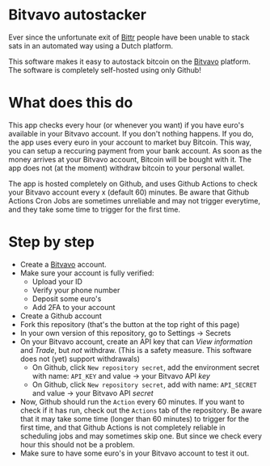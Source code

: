 # Bitvavo autostacker

Ever since the unfortunate exit of [Bittr](https://getbittr.com/) people have been unable to stack sats in an automated way using a Dutch platform.

This software makes it easy to autostack bitcoin on the [Bitvavo](https://bitvavo.com) platform.
The software is completely self-hosted using only Github!

# What does this do
This app checks every hour (or whenever you want) if you have euro's available in your Bitvavo account.
If you don't nothing happens. If you do, the app uses every euro in your account to market buy Bitcoin.
This way, you can setup a reccuring payment from your bank account. As soon as the money arrives at your Bitvavo account, Bitcoin
will be bought with it. 
The app does not (at the moment) withdraw bitcoin to your personal wallet.

The app is hosted completely on Github, and uses Github Actions to check your Bitvavo account every x (default 60) minutes.
Be aware that Github Actions Cron Jobs are sometimes unreliable and may not trigger everytime, and they take some time to trigger for the first time.

# Step by step

- Create a [Bitvavo](https://bitvavo.com) account.
- Make sure your account is fully verified:
    - Upload your ID
    - Verify your phone number
    - Deposit some euro's
    - Add 2FA to your account
- Create a Github account
- Fork this repository (that's the button at the top right of this page)
- In your own version of this repository, go to Settings -> Secrets
- On your Bitvavo account, create an API key that can _View information_ and _Trade_, but *not* withdraw. (This is a safety measure. This software does not (yet) support withdrawals)
    - On Github, click `New repository secret`, add the environment secret with name: `API_KEY` and value -> your Bitvavo API *key* 
    - On Github, click `New repository secret`, add with name: `API_SECRET` and value -> your Bitvavo API *secret*
- Now, Github should run the `Action` every 60 minutes. If you want to check if it has run, check out the `Actions` tab of the repository. Be aware that it may take some time (longer than 60 minutes) to trigger for the first time, and that Github
Actions is not completely reliable in scheduling jobs and may sometimes skip one. But since we check every hour this should not be a problem.
- Make sure to have some euro's in your Bitvavo account to test it out.
